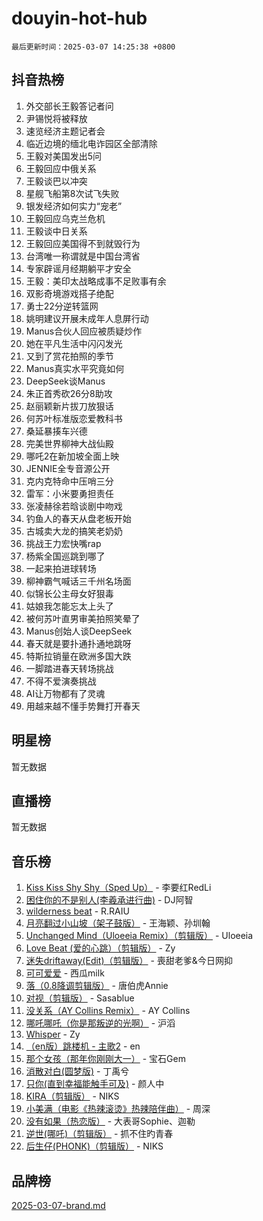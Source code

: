 # douyin-hot-hub

`最后更新时间：2025-03-07 14:25:38 +0800`

## 抖音热榜

1. 外交部长王毅答记者问
1. 尹锡悦将被释放
1. 速览经济主题记者会
1. 临近边境的缅北电诈园区全部清除
1. 王毅对美国发出5问
1. 王毅回应中俄关系
1. 王毅谈巴以冲突
1. 星舰飞船第8次试飞失败
1. 银发经济如何实力“宠老”
1. 王毅回应乌克兰危机
1. 王毅谈中日关系
1. 王毅回应美国得不到就毁行为
1. 台湾唯一称谓就是中国台湾省
1. 专家辟谣月经期躺平才安全
1. 王毅：美印太战略成事不足败事有余
1. 双影奇境游戏搭子绝配
1. 勇士22分逆转篮网
1. 姚明建议开展未成年人息屏行动
1. Manus合伙人回应被质疑炒作
1. 她在平凡生活中闪闪发光
1. 又到了赏花拍照的季节
1. Manus真实水平究竟如何
1. DeepSeek谈Manus
1. 朱正首秀砍26分8助攻
1. 赵丽颖新片拔刀放狠话
1. 何苏叶标准版恋爱教科书
1. 桑延暴揍车兴德
1. 完美世界柳神大战仙殿
1. 哪吒2在新加坡全面上映
1. JENNIE全专音源公开
1. 克内克特命中压哨三分
1. 雷军：小米要勇担责任
1. 张凌赫徐若晗谈剧中吻戏
1. 钓鱼人的春天从盘老板开始
1. 古城卖大龙的搞笑老奶奶
1. 挑战王力宏快嘴rap
1. 杨紫全国巡跳到哪了
1. 一起来拍进球转场
1. 柳神霸气喊话三千州名场面
1. 似锦长公主母女好狠毒
1. 姑娘我怎能忘太上头了
1. 被何苏叶直男审美拍照笑晕了
1. Manus创始人谈DeepSeek
1. 春天就是要扑通扑通地跳呀
1. 特斯拉销量在欧洲多国大跌
1. 一脚踏进春天转场挑战
1. 不得不爱演奏挑战
1. AI让万物都有了灵魂
1. 用越来越不懂手势舞打开春天

## 明星榜

暂无数据

## 直播榜

暂无数据

## 音乐榜

1. [Kiss Kiss Shy Shy（Sped Up）](https://sf3-cdn-tos.douyinstatic.com/obj/tos-cn-ve-2774/oYpXDAeGgQK0zfPaji7iKUixpCXFGILeLGmvYA) - 李要红RedLi
1. [困住你的不是别人(李羲承进行曲)](https://sf3-cdn-tos.douyinstatic.com/obj/tos-cn-ve-2774/okWrrVL1iQGZbfHVeCPAe7IaerYfM2jEQi5mNI) - DJ阿智
1. [wilderness beat](https://sf3-cdn-tos.douyinstatic.com/obj/tos-cn-ve-2774/o0oBmODSFCpfFdLRGzAAFC2ah9AIMEQfAOueVE) - R.RAIU
1. [月亮翻过小山坡（架子鼓版）](https://sf5-hl-cdn-tos.douyinstatic.com/obj/tos-cn-ve-2774/oMNeN2LYSVP6MMtoAQFGfeQDeftQqYPEErIl8Y) - 王海颖、孙圳翰
1. [Unchanged Mind（Uloeeia Remix）（剪辑版）](https://sf5-hl-cdn-tos.douyinstatic.com/obj/tos-cn-ve-2774/oIHYu1YfsziJqmggAqBsXOiiI2Y1QB6I61RsMW) - Uloeeia
1. [Love Beat  (爱的心跳）（剪辑版）](https://sf3-cdn-tos.douyinstatic.com/obj/tos-cn-ve-2774/oUlARwvEINIisZ9nCnKMZiYFGfCCYLtDADDBge) - Zy
1. [迷失driftaway(Edit)（剪辑版）](https://sf3-cdn-tos.douyinstatic.com/obj/tos-cn-ve-2774/ogaa1xGNeFO6FCaMgO8PzzAceEI4fBLDMi15H3) - 喪甜老爹&今日网抑
1. [可可爱爱](https://sf5-hl-cdn-tos.douyinstatic.com/obj/tos-cn-ve-2774/0deb1e75aea643b9927ba26aaafa29dd) - 西瓜milk
1. [落（0.8降调剪辑版）](https://sf3-cdn-tos.douyinstatic.com/obj/tos-cn-ve-2774/ociN0WUv3APijBYr6DUmAHmdkZ5MjM6gIF3iA) - 唐伯虎Annie
1. [对视（剪辑版）](https://sf3-cdn-tos.douyinstatic.com/obj/tos-cn-ve-2774/ogKtIhiB0WfAa18F9z3uWODMtZi2ysB1VuAIsQ) - Sasablue
1. [没关系（AY Collins Remix）](https://sf3-cdn-tos.douyinstatic.com/obj/tos-cn-ve-2774/oIBbI5Ghw4zdUCQMJrDEFaAQilZP3EIDSi7MW) - AY Collins
1. [哪吒哪吒（你是那叛逆的光啊）](https://sf3-cdn-tos.douyinstatic.com/obj/tos-cn-ve-2774/oUkQCgCDnBanFehFEFQDxCQntAOIfp9gyZYFVo) - 沪滔
1. [Whisper](https://sf3-cdn-tos.douyinstatic.com/obj/tos-cn-ve-2774/oEeYKDxIDCFuArkftgkGqCnG7xZtRC2rEMKBQi) - Zy
1. [（en版）跳楼机 - 主歌2](https://sf5-hl-cdn-tos.douyinstatic.com/obj/tos-cn-ve-2774/oklN6GvgQ2L8DpPeaAGf1gPeyKzjXFwHIwoCZv) - en
1. [那个女孩（那年你刚刚大一）](https://sf5-hl-cdn-tos.douyinstatic.com/obj/tos-cn-ve-2774/o4IZw7TlivwiBBBMA2rIgWrGNIrjFroh6bPqQ) - 宝石Gem
1. [消散对白(圆梦版)](https://sf5-hl-cdn-tos.douyinstatic.com/obj/tos-cn-ve-2774/og4jB5I5IizzoZVAAAzWgBMAsMDWoArfwBOiFs) - 丁禹兮
1. [只你(直到幸福能触手可及)](https://sf3-cdn-tos.douyinstatic.com/obj/tos-cn-ve-2774/o0lBkRDzFTeaVSUz3ZZSCBVtZ5DIMQGfgmEAuE) - 颜人中
1. [KIRA（剪辑版）](https://sf3-cdn-tos.douyinstatic.com/obj/tos-cn-ve-2774/o0Bq3TvdHqOfzihWrHyABMociuMA3Inwsbx9Wi) - NIKS
1. [小美满（电影《热辣滚烫》热辣陪伴曲）](https://sf3-cdn-tos.douyinstatic.com/obj/tos-cn-ve-2774/o0GAn2lSgfZIDUgtevCGDQYnFg4CwnrBaxbTZL) - 周深
1. [没有如果（热恋版）](https://sf3-cdn-tos.douyinstatic.com/obj/tos-cn-ve-2774/o4iETqbxIThtCXlBeV0DfAhZsbCFGhagYupnMx) - 大表哥Sophie、迦勒
1. [逆世(哪吒)（剪辑版）](https://sf3-cdn-tos.douyinstatic.com/obj/tos-cn-ve-2774/oMIEZAfEogrLnzfDWMBiZKCWuXIUFLtRDsOFWs) - 抓不住旳青春
1. [后生仔(PHONK)（剪辑版）](https://sf3-cdn-tos.douyinstatic.com/obj/tos-cn-ve-2774/o0TzmfumdQAJ1aGG9F5LfTXIYeGcqYKRPAeFdJ) - NIKS

## 品牌榜

[2025-03-07-brand.md](2025-03-07-brand.md)
